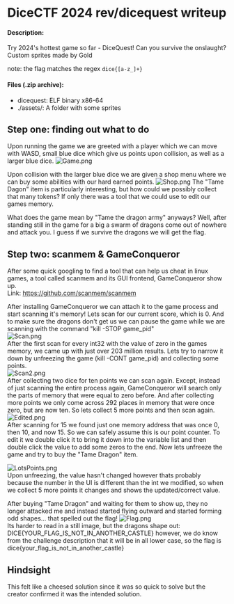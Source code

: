 # DiceCTF 2024 rev/dicequest writeup
#### Description:
Try 2024's hottest game so far - DiceQuest! Can you survive the onslaught? Custom sprites made by Gold

note: the flag matches the regex `dice{[a-z_]+}`
#### Files (.zip archive):
 - dicequest: ELF binary x86-64
 - ./assets/: A folder with some sprites
## Step one: finding out what to do
Upon running the game we are greeted with a player which we can move with WASD, small blue dice which give us points upon collision, as well as a larger blue dice.
![Game.png](https://github.com/digitaldisarray/writeups/blob/main/img/Game.png?raw=true)

Upon collision with the larger blue dice we are given a shop menu where we can buy some abilities with our hard earned points.
![Shop.png](https://github.com/digitaldisarray/writeups/blob/main/img/Shop.png?raw=true)
The "Tame Dagon" item is particularly interesting, but how could we possibly collect that many tokens? If only there was a tool that we could use to edit our games memory.  
  
What does the game mean by "Tame the dragon army" anyways? Well, after standing still in the game for a big a swarm of dragons come out of nowhere and attack you. I guess if we survive the dragons we will get the flag.
## Step two: scanmem & GameConqueror
After some quick googling to find a tool that can help us cheat in linux games, a tool called scanmem and its GUI frontend, GameConqueror show up.   
Link: https://github.com/scanmem/scanmem  

After installing GameConqueror we can attach it to the game process and start scanning it's memory! Lets scan for our current score, which is 0. And to make sure the dragons don't get us we can pause the game while we are scanning with the command "kill -STOP game_pid"  
![Scan.png](https://github.com/digitaldisarray/writeups/blob/main/img/Scan.png?raw=true)  
After the first scan for every int32 with the value of zero in the games memory, we came up with just over 203 million results. Lets try to narrow it down by unfreezing the game (kill -CONT game_pid) and collecting some points.  
![Scan2.png](https://github.com/digitaldisarray/writeups/blob/main/img/Scan2.png?raw=true)  
After collecting two dice for ten points we can scan again. Except, instead of just scanning the entire process again, GameConqueror will search only the parts of memory that were equal to zero before. And after collecting more points we only come across 292 places in memory that were once zero, but are now ten. So lets collect 5 more points and then scan again.  
![Edited.png](https://github.com/digitaldisarray/writeups/blob/main/img/Edited.png?raw=true)  
After scanning for 15 we found just one memory address that was once 0, then 10, and now 15. So we can safely assume this is our point counter. To edit it we double click it to bring it down into the variable list and then double click the value to add some zeros to the end. Now lets unfreeze the game and try to buy the "Tame Dragon" item.  

![LotsPoints.png](https://github.com/digitaldisarray/writeups/blob/main/img/LotsPoints.png?raw=true)  
Upon unfreezing, the value hasn't changed however thats probably because the number in the UI is different than the int we modified, so when we collect 5 more points it changes and shows the updated/correct value.  
  
After buying "Tame Dragon" and waiting for them to show up, they no longer attacked me and instead started flying outward and started forming odd shapes... that spelled out the flag!
![Flag.png](https://github.com/digitaldisarray/writeups/blob/main/img/Flag.png?raw=true)  
Its harder to read in a still image, but the dragons shape out: DICE{YOUR_FLAG_IS_NOT_IN_ANOTHER_CASTLE} however, we do know from the challenge description that it will be in all lower case, so the flag is dice{your_flag_is_not_in_another_castle}

## Hindsight
This felt like a cheesed solution since it was so quick to solve but the creator confirmed it was the intended solution.